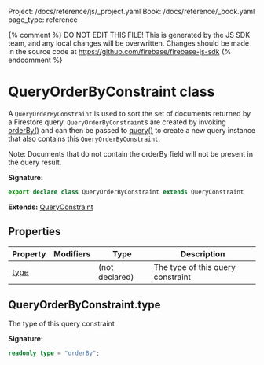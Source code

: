 Project: /docs/reference/js/_project.yaml
Book: /docs/reference/_book.yaml
page_type: reference

{% comment %}
DO NOT EDIT THIS FILE!
This is generated by the JS SDK team, and any local changes will be
overwritten. Changes should be made in the source code at
https://github.com/firebase/firebase-js-sdk
{% endcomment %}

# QueryOrderByConstraint class
A `QueryOrderByConstraint` is used to sort the set of documents returned by a Firestore query. `QueryOrderByConstraint`<!-- -->s are created by invoking [orderBy()](./firestore_.md#orderby_006d61f) and can then be passed to [query()](./firestore_.md#query_9f7b0f4) to create a new query instance that also contains this `QueryOrderByConstraint`<!-- -->.

Note: Documents that do not contain the orderBy field will not be present in the query result.

<b>Signature:</b>

```typescript
export declare class QueryOrderByConstraint extends QueryConstraint 
```
<b>Extends:</b> [QueryConstraint](./firestore_lite.queryconstraint.md#queryconstraint_class)

## Properties

|  Property | Modifiers | Type | Description |
|  --- | --- | --- | --- |
|  [type](./firestore_lite.queryorderbyconstraint.md#queryorderbyconstrainttype) |  | (not declared) | The type of this query constraint |

## QueryOrderByConstraint.type

The type of this query constraint

<b>Signature:</b>

```typescript
readonly type = "orderBy";
```
